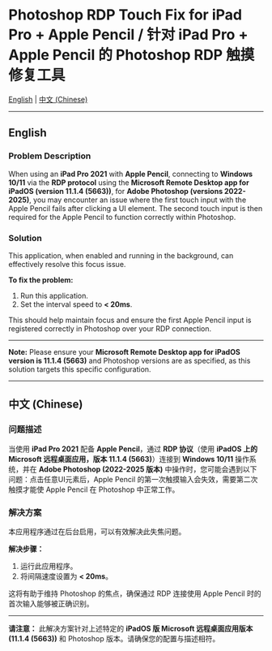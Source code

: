# Photoshop RDP Touch Fix for iPad Pro + Apple Pencil / 针对 iPad Pro + Apple Pencil 的 Photoshop RDP 触摸修复工具

[English](#english) | [中文 (Chinese)](#中文-chinese)

---

## English

### Problem Description

When using an **iPad Pro 2021** with **Apple Pencil**, connecting to **Windows 10/11** via the **RDP protocol** using the **Microsoft Remote Desktop app for iPadOS (version 11.1.4 (5663))**, for **Adobe Photoshop (versions 2022-2025)**, you may encounter an issue where the first touch input with the Apple Pencil fails after clicking a UI element. The second touch input is then required for the Apple Pencil to function correctly within Photoshop.

### Solution

This application, when enabled and running in the background, can effectively resolve this focus issue.

**To fix the problem:**

1.  Run this application.
2.  Set the interval speed to **< 20ms**.

This should help maintain focus and ensure the first Apple Pencil input is registered correctly in Photoshop over your RDP connection.

---

**Note:** Please ensure your **Microsoft Remote Desktop app for iPadOS version is 11.1.4 (5663)** and Photoshop versions are as specified, as this solution targets this specific configuration.

---

## 中文 (Chinese)

### 问题描述

当使用 **iPad Pro 2021** 配备 **Apple Pencil**，通过 **RDP 协议**（使用 **iPadOS 上的 Microsoft 远程桌面应用，版本 11.1.4 (5663)**）连接到 **Windows 10/11** 操作系统，并在 **Adobe Photoshop (2022-2025 版本)** 中操作时，您可能会遇到以下问题：点击任意UI元素后，Apple Pencil 的第一次触摸输入会失效，需要第二次触摸才能使 Apple Pencil 在 Photoshop 中正常工作。

### 解决方案

本应用程序通过在后台启用，可以有效解决此失焦问题。

**解决步骤：**

1.  运行此应用程序。
2.  将间隔速度设置为 **< 20ms**。

这将有助于维持 Photoshop 的焦点，确保通过 RDP 连接使用 Apple Pencil 时的首次输入能够被正确识别。

---

**请注意：** 此解决方案针对上述特定的 **iPadOS 版 Microsoft 远程桌面应用版本 (11.1.4 (5663))** 和 Photoshop 版本。请确保您的配置与描述相符。